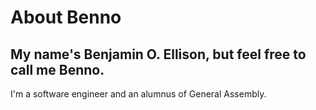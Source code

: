 # About Benno

## My name's Benjamin O. Ellison, but feel free to call me **Benno**.

I'm a software engineer and an alumnus of General Assembly.
